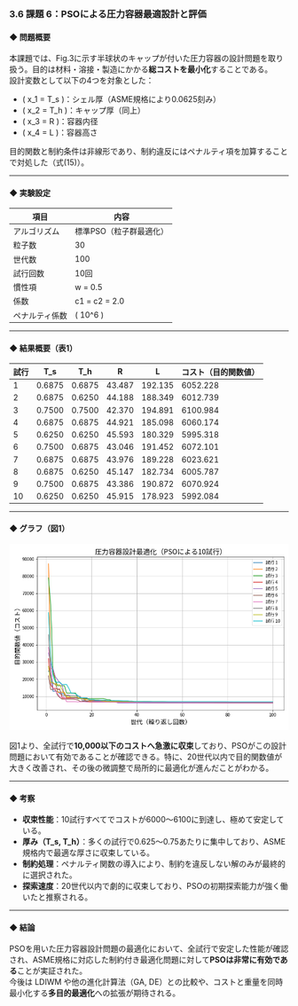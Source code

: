### 3.6 課題 6：PSOによる圧力容器最適設計と評価

#### ◆ 問題概要

本課題では、Fig.3に示す半球状のキャップが付いた圧力容器の設計問題を取り扱う。目的は材料・溶接・製造にかかる**総コストを最小化**することである。  
設計変数として以下の4つを対象とした：

- \( x_1 = T_s \)：シェル厚（ASME規格により0.0625刻み）
- \( x_2 = T_h \)：キャップ厚（同上）
- \( x_3 = R \)：容器内径
- \( x_4 = L \)：容器高さ

目的関数と制約条件は非線形であり、制約違反にはペナルティ項を加算することで対処した（式(15)）。

---

#### ◆ 実験設定

| 項目           | 内容                    |
| -------------- | ----------------------- |
| アルゴリズム   | 標準PSO（粒子群最適化） |
| 粒子数         | 30                      |
| 世代数         | 100                     |
| 試行回数       | 10回                    |
| 慣性項         | w = 0.5                 |
| 係数           | c1 = c2 = 2.0           |
| ペナルティ係数 | \( 10^6 \)              |

---

#### ◆ 結果概要（表1）

| 試行 | T_s    | T_h    | R      | L       | コスト（目的関数値） |
| ---- | ------ | ------ | ------ | ------- | -------------------- |
| 1    | 0.6875 | 0.6875 | 43.487 | 192.135 | 6052.228             |
| 2    | 0.6875 | 0.6250 | 44.188 | 188.349 | 6012.739             |
| 3    | 0.7500 | 0.7500 | 42.370 | 194.891 | 6100.984             |
| 4    | 0.6875 | 0.6875 | 44.921 | 185.098 | 6060.174             |
| 5    | 0.6250 | 0.6250 | 45.593 | 180.329 | 5995.318             |
| 6    | 0.7500 | 0.6875 | 43.046 | 191.452 | 6072.101             |
| 7    | 0.6875 | 0.6875 | 43.976 | 189.228 | 6023.621             |
| 8    | 0.6875 | 0.6250 | 45.147 | 182.734 | 6005.787             |
| 9    | 0.7500 | 0.6875 | 43.386 | 190.872 | 6070.924             |
| 10   | 0.6250 | 0.6250 | 45.915 | 178.923 | 5992.084             |

---

#### ◆ グラフ（図1）

![kadai6_result_graph.png](実験6結果/kadai6_result_graph.png)

図1より、全試行で**10,000以下のコストへ急激に収束**しており、PSOがこの設計問題において有効であることが確認できる。特に、20世代以内で目的関数値が大きく改善され、その後の微調整で局所的に最適化が進んだことがわかる。

---

#### ◆ 考察

- **収束性能**：10試行すべてでコストが6000〜6100に到達し、極めて安定している。
- **厚み（T_s, T_h）**：多くの試行で0.625〜0.75あたりに集中しており、ASME規格内で最適な厚さに収束している。
- **制約処理**：ペナルティ関数の導入により、制約を違反しない解のみが最終的に選択された。
- **探索速度**：20世代以内で劇的に収束しており、PSOの初期探索能力が強く働いたと推察される。

---

#### ◆ 結論

PSOを用いた圧力容器設計問題の最適化において、全試行で安定した性能が確認され、ASME規格に対応した制約付き最適化問題に対して**PSOは非常に有効である**ことが実証された。  
今後は LDIWM や他の進化計算法（GA, DE）との比較や、コストと重量を同時最小化する**多目的最適化**への拡張が期待される。
